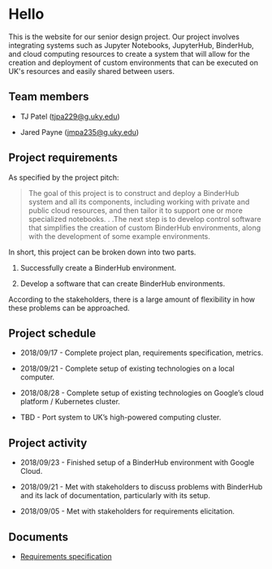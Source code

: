 ---
---

# Hello

This is the website for our senior design project. Our project involves
integrating systems such as Jupyter Notebooks, JupyterHub, BinderHub, and cloud
computing resources to create a system that will allow for the creation and
deployment of custom environments that can be executed on UK's resources and
easily shared between users.

## Team members

* TJ Patel (tjpa229@g.uky.edu)

* Jared Payne (jmpa235@g.uky.edu)

## Project requirements

As specified by the project pitch:

> The goal of this project is to construct and deploy a BinderHub system and
> all its components, including working with private and public cloud
> resources, and then tailor it to support one or more specialized
> notebooks. . .The next step is to develop control software that simplifies
> the creation of custom BinderHub environments, along with the development of
> some example environments.

In short, this project can be broken down into two parts.

1. Successfully create a BinderHub environment.

2. Develop a software that can create BinderHub environments.

According to the stakeholders, there is a large amount of flexibility in
how these problems can be approached.

## Project schedule

* 2018/09/17 - Complete project plan, requirements specification, metrics.

* 2018/09/21 - Complete setup of existing technologies on a local computer.

* 2018/08/28 - Complete setup of existing technologies on Google’s cloud
  platform / Kubernetes cluster.

* TBD - Port system to UK’s high-powered computing cluster.

## Project activity

* 2018/09/23 - Finished setup of a BinderHub environment with Google Cloud.

* 2018/09/21 - Met with stakeholders to discuss problems with BinderHub and its
lack of documentation, particularly with its setup.

* 2018/09/05 - Met with stakeholders for requirements elicitation.

## Documents

* [Requirements specification](https://cs499team2.github.io/Requirements.docx)
